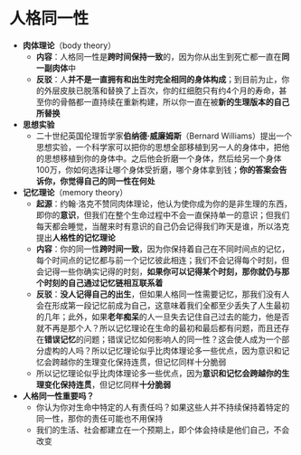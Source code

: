 # 人格同一性
* **肉体理论**（body theory）
  * **内容**：人格同一性是**跨时间保持一致**的，因为你从出生到死亡都一直在**同一副肉体**中 
  * **反驳**：人**并不是一直拥有和出生时完全相同的身体构成**；到目前为止，你的外层皮肤已脱落和替换了上百次，你的红细胞只有约4个月的寿命，甚至你的骨骼都一直持续在重新构建，所以你一直在被**新的生理版本的自己所替换**
* **思想实验**
  * 二十世纪英国伦理哲学家**伯纳德·威廉姆斯**（Bernard Williams）提出一个思想实验，一个科学家可以把你的思想全部移植到另一人的身体中，把他的思想移植到你的身体中。之后他会折磨一个身体，然后给另一个身体100万，你如何选择让哪个身体受折磨，哪个身体拿到钱；**你的答案会告诉你，你觉得自己的同一性在何处**
* **记忆理论**（memory theory）
  * **起源**：约翰·洛克不赞同肉体理论，他认为使你成为你的是非生理的东西，即你的**意识**，但我们在整个生命过程中不会一直保持单一的意识；但我们每天都会睡觉，当醒来时有意识的自己仍会记得我们昨天是谁，所以洛克提出**人格性的记忆理论**
  * **内容**：你的同一性**跨时间一致**，因为你保持着自己在不同时间点的记忆，每个时间点的记忆都与前一个记忆彼此相连；我们不会记得每个时刻，但会记得一些你确实记得的时刻，**如果你可以记得某个时刻，那你就仍与那个时刻的自己通过记忆链相互联系着**
  * **反驳**：**没人记得自己的出生**，但如果人格同一性需要记忆，那我们没有人会在形成第一段记忆前成为自己，这意味着我们全都至少丢失了人生最初的几年；此外，如果**老年痴呆**的人一旦失去记住自己过去的能力，他是否就不再是那个人？所以记忆理论在生命的最初和最后都有问题，而且还存在**错误记忆**的问题；错误记忆如何影响人的同一性？这会使人成为一个部分虚构的人吗？所以记忆理论似乎比肉体理论多一些优点，因为意识和记忆会跨越你的生理变化保持连贯，但记忆同样十分脆弱
  * 所以记忆理论似乎比肉体理论多一些优点，因为**意识和记忆会跨越你的生理变化保持连贯**，但记忆同样**十分脆弱**
* **人格同一性重要吗？**
  * 你认为你对生命中特定的人有责任吗？如果这些人并不持续保持着特定的同一性，那你的责任可能也不用保持
  * 我们的生活、社会都建立在一个预期上，即个体会持续是他们自己，不会改变
